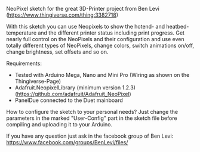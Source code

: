 NeoPixel sketch for the great 3D-Printer project from Ben Levi (https://www.thingiverse.com/thing:3382718)

With this sketch you can use Neopixels to show the hotend- and heatbed-temperature and the different printer status including print progress.
Get nearly full control on the NeoPixels and their configuration and use even totally different types of NeoPixels, change colors, switch animations on/off, change brightness, set offsets and so on.

Requirements:
- Tested with Arduino Mega, Nano and Mini Pro (Wiring as shown on the Thingiverse-Page)
- Adafruit.NeopixelLibrary (minimum version 1.2.3) (https://github.com/adafruit/Adafruit_NeoPixel)
- PanelDue connected to the Duet mainboard

How to configure the sketch to your personal needs? 
Just change the parameters in the marked "User-Config" part in the sketch file before compiling and uploading it to your Arduino. 

If you have any question just ask in the facebook group of Ben Levi: https://www.facebook.com/groups/BenLevi/files/
